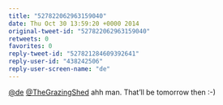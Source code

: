 ```yaml
---
title: "527822062963159040"
date: Thu Oct 30 13:59:20 +0000 2014
original-tweet-id: "527822062963159040"
retweets: 0
favorites: 0
reply-tweet-id: "527821284609392641"
reply-user-id: "438242506"
reply-user-screen-name: "de"
---
```

<a href="https://twitter.com/de">@de</a> <a href="https://twitter.com/TheGrazingShed">@TheGrazingShed</a> ahh man. That’ll be tomorrow then :-)
